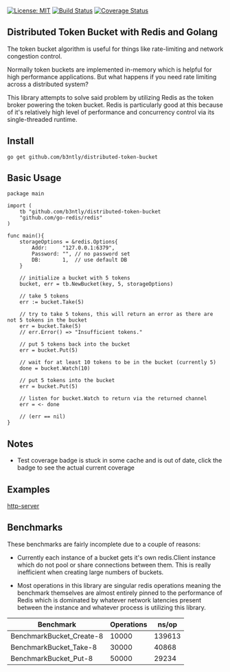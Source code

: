 [![License: MIT](https://img.shields.io/badge/License-MIT-yellow.svg)](https://opensource.org/licenses/MIT) [![Build Status](https://travis-ci.org/b3ntly/distributed-token-bucket.svg?branch=master)](https://travis-ci.org/b3ntly/distributed-token-bucket) [![Coverage Status](https://coveralls.io/repos/github/b3ntly/distributed-token-bucket/badge.svg?branch=master)](https://coveralls.io/github/b3ntly/distributed-token-bucket?branch=master)

## Distributed Token Bucket with Redis and Golang

The token bucket algorithm is useful for things like rate-limiting and network congestion
control. 

Normally token buckets are implemented in-memory which is helpful for high performance
applications. But what happens if you need rate limiting across a distributed system? 

This library attempts to solve said problem by utilizing Redis as the token broker powering the
token bucket. Redis is particularly good at this because of it's relatively high level of
performance and concurrency control via its single-threaded runtime.

## Install

```golang
go get github.com/b3ntly/distributed-token-bucket
```

## Basic Usage

```golang
package main

import (
    tb "github.com/b3ntly/distributed-token-bucket
    "github.com/go-redis/redis"
)

func main(){
    storageOptions = &redis.Options{
        Addr:     "127.0.0.1:6379",
        Password: "", // no password set
        DB:       1,  // use default DB
    }
    
    // initialize a bucket with 5 tokens
    bucket, err = tb.NewBucket(key, 5, storageOptions)
    
    // take 5 tokens
    err := bucket.Take(5)
    
    // try to take 5 tokens, this will return an error as there are not 5 tokens in the bucket
    err = bucket.Take(5)
    // err.Error() => "Insufficient tokens."
    
    // put 5 tokens back into the bucket
    err = bucket.Put(5)
    
    // wait for at least 10 tokens to be in the bucket (currently 5)
    done = bucket.Watch(10)
    
    // put 5 tokens into the bucket
    err = bucket.Put(5)
    
    // listen for bucket.Watch to return via the returned channel
    err = <- done
    
    // (err == nil)
}
```

## Notes

* Test coverage badge is stuck in some cache and is out of date, click the badge to see the actual current coverage

## Examples

[http-server](./examples/server.go)

## Benchmarks

These benchmarks are fairly incomplete due to a couple of reasons:

* Currently each instance of a bucket gets it's own redis.Client instance which do not
pool or share connections between them. This is really inefficient when creating large 
numbers of buckets.

* Most operations in this library are singular redis operations meaning the benchmark themselves are almost 
entirely pinned to the performance of Redis which is dominated by whatever
network latencies present between the instance and whatever process is 
utilizing this library.




| Benchmark                | Operations | ns/op  |
|--------------------------|------------|--------|
| BenchmarkBucket_Create-8 | 10000      | 139613 |
| BenchmarkBucket_Take-8   | 30000      | 40868  |
| BenchmarkBucket_Put-8    | 50000      | 29234  |
